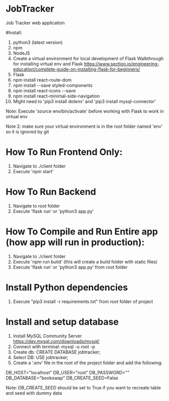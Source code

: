 # JobTracker
Job Tracker web application

#Install:
1. python3 (latest version)
2. npm
3. NodeJS
4. Create a virtual environment for local development of Flask
Walkthrough for installing virtual env and Flask https://www.section.io/engineering-education/complete-guide-on-installing-flask-for-beginners/
5. Flask
6. npm install react-route-dom
7. npm install --save styled-components
8. npm install react-icons --save
9. npm install react-minimal-side-navigation
10. Might need to 'pip3 install dotenv' and 'pip3 install mysql-connector'


Note: Execute 'source env/bin/activate' before working with Flask to work in virtual env

Note 2: make sure your virtual environment is in the root folder named 'env' so it is ignored by git

# How To Run Frontend Only:
1. Navigate to ./client folder
2. Execute 'npm start'

# How To Run Backend
1. Navigate to root folder
2. Execute 'flask run' or 'python3 app.py'


# How To Compile and Run Entire app (how app will run in production):
1. Navigate to ./client folder
2. Execute 'npm run build' (this will create a build folder with static files)
3. Execute 'flask run' or 'python3 app.py' from root folder

# Install Python dependencies
1. Execute "pip3 install -r requirements.txt" from root folder of project

# Install and setup database
1. Install MySQL Community Server https://dev.mysql.com/downloads/mysql/
2. Connect with terminal: mysql -u root -p
3. Create db: CREATE DATABASE jobtracker;
4. Select DB: USE jobtracker;
5. Create a ‘.env’ file in the root of the project folder and add the following:

DB_HOST="localhost"
DB_USER="root"
DB_PASSWORD=""
DB_DATABASE="bookswap" 
DB_CREATE_SEED=False

Note: DB_CREATE_SEED should be set to True if you want to recreate table and seed with dummy data

